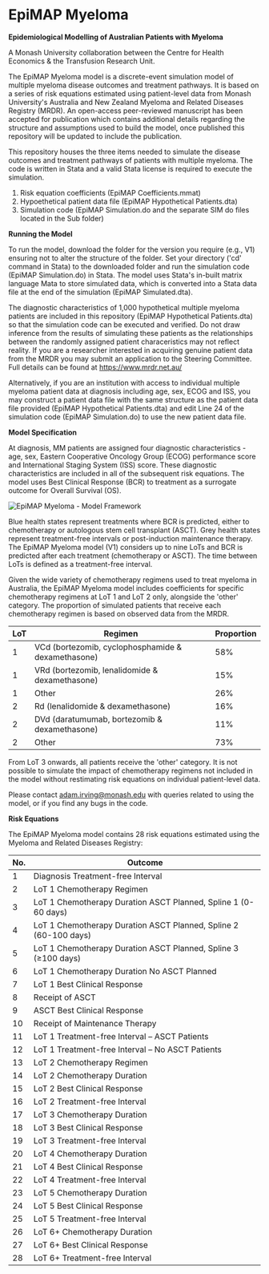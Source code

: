 # EpiMAP Myeloma

**Epidemiological Modelling of Australian Patients with Myeloma**

A Monash University collaboration between the Centre for Health Economics & the Transfusion Research Unit.

The EpiMAP Myeloma model is a discrete-event simulation model of  multiple myeloma disease outcomes and treatment pathways. It is based on a series of risk equations estimated using patient-level data from Monash University's Australia and New Zealand Myeloma and Related Diseases Registry (MRDR). An open-access peer-reviewed manuscript has been accepted for publication which contains additional details regarding the structure and assumptions used to build the model, once published this repository will be updated to include the publication.

This repository houses the three items needed to simulate the disease outcomes and treatment pathways of patients with multiple myeloma. The code is written in Stata and a valid Stata license is required to execute the simulation.

1. Risk equation coefficients (EpiMAP Coefficients.mmat)
2. Hypoethetical patient data file (EpiMAP Hypothetical Patients.dta)
3. Simulation code (EpiMAP Simulation.do and the separate SIM do files located in the Sub folder)

**Running the Model**

To run the model, download the folder for the version you require (e.g., V1) ensuring not to alter the structure of the folder. Set your directory ('cd' command in Stata) to the downloaded folder and run the simulation code (EpiMAP Simulation.do) in Stata. The model uses Stata's in-built matrix language Mata to store simulated data, which is converted into a Stata data file at the end of the simulation (EpiMAP Simulated.dta).

The diagnostic characteristics of 1,000 hypothetical multiple myeloma patients are included in this repository (EpiMAP Hypothetical Patients.dta) so that the simulation code can be executed and verified. Do not draw inference from the results of simulating these patients as the relationships between the randomly assigned patient characeristics may not reflect reality. If you are a researcher interested in acquiring genuine patient data from the MRDR you may submit an application to the Steering Committee. Full details can be found at https://www.mrdr.net.au/

Alternatively, if you are an institution with access to individual multiple myeloma patient data at diagnosis including age, sex, ECOG and ISS, you may construct a patient data file with the same structure as the patient data file provided (EpiMAP Hypothetical Patients.dta) and edit Line 24 of the simulation code (EpiMAP Simulation.do) to use the new patient data file.

**Model Specification**

At diagnosis, MM patients are assigned four diagnostic characteristics - age, sex, Eastern Cooperative Oncology Group (ECOG) performance score and International Staging System (ISS) score. These diagnostic characteristics are included in all of the subsequent risk equations. The model uses Best Clinical Response (BCR) to treatment as a surrogate outcome for Overall Survival (OS).

![EpiMAP Myeloma - Model Framework](https://github.com/user-attachments/assets/3ae58966-9eb4-4a9a-b9b6-509fb8b1d952)

Blue health states represent treatments where BCR is predicted, either to chemotherapy or autologous stem cell transplant (ASCT). Grey health states represent treatment-free intervals or post-induction maintenance therapy. The EpiMAP Myeloma model (V1) considers up to nine LoTs and BCR is predicted after each treatment (chemotherapy or ASCT). The time between LoTs is defined as a treatment-free interval.

Given the wide variety of chemotherapy regimens used to treat myeloma in Australia, the EpiMAP Myeloma model includes coefficients for specific chemotherapy regimens at LoT 1 and LoT 2 only, alongside the 'other' category. The proportion of simulated patients that receive each chemotherapy regimen is based on observed data from the MRDR.

| LoT | Regimen | Proportion | 
| --- | ------- | ---------- |
| 1 | VCd (bortezomib, cyclophosphamide & dexamethasone) | 58% |
| 1 | VRd (bortezomib, lenalidomide & dexamethasone) | 15% |
| 1 | Other | 26% |
| 2 | Rd (lenalidomide & dexamethasone) | 16% |
| 2 | DVd (daratumumab, bortezomib & dexamethasone) | 11% |
| 2 | Other | 73% |

From LoT 3 onwards, all patients receive the 'other' category. It is not possible to simulate the impact of chemotherapy regimens not included in the model without restimating risk equations on individual patient-level data.

Please contact adam.irving@monash.edu with queries related to using the model, or if you find any bugs in the code.

**Risk Equations**

The EpiMAP Myeloma model contains 28 risk equations estimated using the Myeloma and Related Diseases Registry:

| No. | Outcome |
| --- | ------- | 
| 1 | Diagnosis Treatment-free Interval |
| 2 | LoT 1 Chemotherapy Regimen |
| 3 | LoT 1 Chemotherapy Duration ASCT Planned, Spline 1 (0-60 days) |
| 4 | LoT 1 Chemotherapy Duration ASCT Planned, Spline 2 (60-100 days) | 
| 5 | LoT 1 Chemotherapy Duration ASCT Planned, Spline 3 (≥100 days) |
| 6 | LoT 1 Chemotherapy Duration No ASCT Planned |
| 7 | LoT 1 Best Clinical Response |
| 8 | Receipt of ASCT |
| 9 | ASCT Best Clinical Response |
| 10 | Receipt of Maintenance Therapy | 
| 11 | LoT 1 Treatment-free Interval – ASCT Patients |
| 12 | LoT 1 Treatment-free Interval – No ASCT Patients |
| 13 | LoT 2 Chemotherapy Regimen |
| 14 | LoT 2 Chemotherapy Duration |
| 15 | LoT 2 Best Clinical Response |
| 16 | LoT 2 Treatment-free Interval | 
| 17 | LoT 3 Chemotherapy Duration |
| 18 | LoT 3 Best Clinical Response |
| 19 | LoT 3 Treatment-free Interval |
| 20 | LoT 4 Chemotherapy Duration |
| 21 | LoT 4 Best Clinical Response |
| 22 | LoT 4 Treatment-free Interval |
| 23 | LoT 5 Chemotherapy Duration |
| 24 | LoT 5 Best Clinical Response |
| 25 | LoT 5 Treatment-free Interval |
| 26 | LoT 6+ Chemotherapy Duration |
| 27 | LoT 6+ Best Clinical Response |
| 28 | LoT 6+ Treatment-free Interval |

